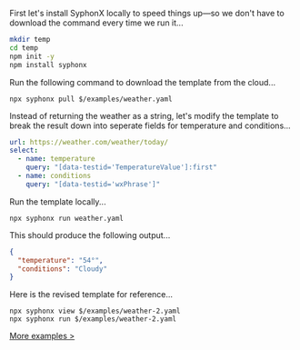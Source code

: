 First let's install SyphonX locally to speed things up—so we don't have to download the command every time we run it...
```bash
mkdir temp
cd temp
npm init -y
npm install syphonx
```

Run the following command to download the template from the cloud...
```
npx syphonx pull $/examples/weather.yaml
```

Instead of returning the weather as a string, let's modify the template to break the result down into seperate fields for temperature and conditions...
```yaml
url: https://weather.com/weather/today/
select:
  - name: temperature
    query: "[data-testid='TemperatureValue']:first"
  - name: conditions
    query: "[data-testid='wxPhrase']"
```

Run the template locally...
```
npx syphonx run weather.yaml
```

This should produce the following output...
```json
{
  "temperature": "54°",
  "conditions": "Cloudy"
}
```

Here is the revised template for reference...
```
npx syphonx view $/examples/weather-2.yaml
npx syphonx run $/examples/weather-2.yaml
```

[More examples >](index.md)
